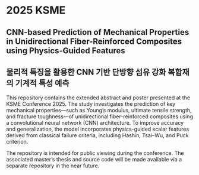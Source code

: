 # 2025 KSME
## CNN-based Prediction of Mechanical Properties in Unidirectional Fiber-Reinforced Composites using Physics-Guided Features  
## 물리적 특징을 활용한 CNN 기반 단방향 섬유 강화 복합재의 기계적 특성 예측

This repository contains the extended abstract and poster presented at the KSME Conference 2025. The study investigates the prediction of key mechanical properties—such as Young’s modulus, ultimate tensile strength, and fracture toughness—of unidirectional fiber-reinforced composites using a convolutional neural network (CNN) architecture. To improve accuracy and generalization, the model incorporates physics-guided scalar features derived from classical failure criteria, including Hashin, Tsai–Wu, and Puck criterion.

The repository is intended for public viewing during the conference. The associated master’s thesis and source code will be made available via a separate repository in the near future.
